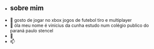 - ## sobre mim
- 👀  gosto de jogar  no xbox jogos de futebol  tiro e multiplayer  
- 🌱 óla  meu   nome é vinicius da cunha     estudo num colégio publico do paraná paulo stencel
- 💞️ 
- 📫 
<!---

